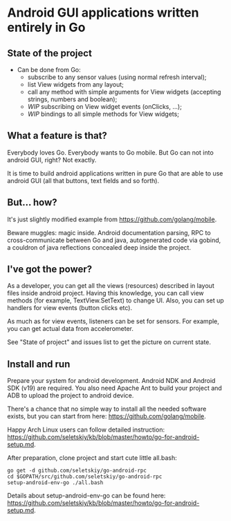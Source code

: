 # Android GUI applications written entirely in Go

## State of the project

* Can be done from Go:
  * subscribe to any sensor values (using normal refresh interval);
  * list View widgets from any layout;
  * call any method with simple arguments for View widgets (accepting strings,
    numbers and boolean);
  * *WIP* subscribing on View widget events (onClicks, ...);
  * *WIP* bindings to all simple methods for View widgets;

## What a feature is that?

Everybody loves Go. Everybody wants to Go mobile.
But Go can not into android GUI, right? Not exactly.

It is time to build android applications written in pure Go
that are able to use android GUI (all that buttons, text fields
and so forth).

## But... how?

It's just slightly modified example from https://github.com/golang/mobile.

Beware muggles: magic inside. Android documentation parsing,
RPC to cross-communicate between Go and java, autogenerated code
via gobind, a couldron of java reflections concealed deep inside
the project.

## I've got the power?

As a developer, you can get all the views (resources) described in layout files
inside android project. Having this knowledge, you can call view methods
(for example, TextView.SetText) to change UI. Also, you can set up handlers
for view events (button clicks etc).

As much as for view events, listeners can be set for sensors. For example,
you can get actual data from accelerometer.

See "State of project" and issues list to get the picture on current state.

## Install and run

Prepare your system for android development. Android NDK and Android SDK (v19)
are required. You also need Apache Ant to build your project and
ADB to upload the project to android device.

There's a chance that no simple way to install all the needed software exists,
but you can start from here: https://github.com/golang/mobile.

Happy Arch Linux users can follow detailed instruction:
https://github.com/seletskiy/kb/blob/master/howto/go-for-android-setup.md.

After preparation, clone project and start cute little all.bash:
```
go get -d github.com/seletskiy/go-android-rpc
cd $GOPATH/src/github.com/seletskiy/go-android-rpc
setup-android-env-go ./all.bash
```

Details about setup-android-env-go can be found here:
https://github.com/seletskiy/kb/blob/master/howto/go-for-android-setup.md.
